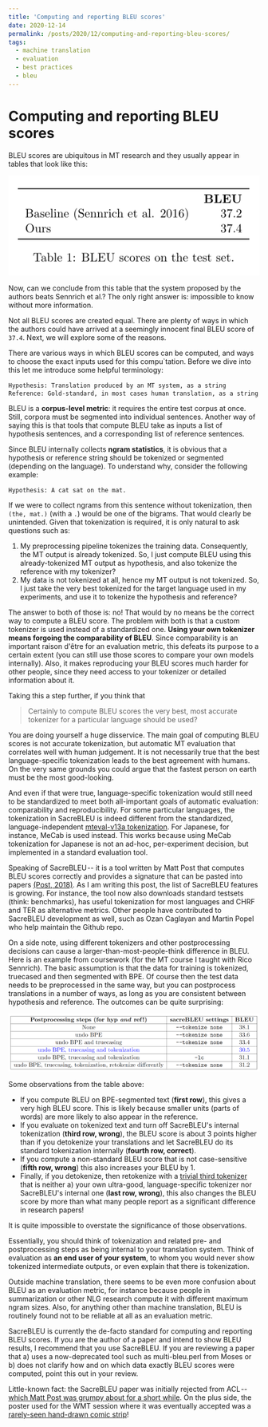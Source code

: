 ```yaml
---
title: 'Computing and reporting BLEU scores'
date: 2020-12-14
permalink: /posts/2020/12/computing-and-reporting-bleu-scores/
tags:
  - machine translation
  - evaluation
  - best practices
  - bleu
---
```


Computing and reporting BLEU scores
======

BLEU scores are ubiquitous in MT research and they usually appear in tables that look like this:

![Basic example of BLEU table](/images/computing-and-reporting-bleu-scores-1.png)

Now, can we conclude from this table that the system proposed by the authors beats Sennrich et al.? The only right answer is: impossible to know without more information.

Not all BLEU scores are created equal. There are plenty of ways in which the authors could have arrived at a seemingly innocent final BLEU score of `37.4`. Next, we will explore some of the reasons.

There are various ways in which BLEU scores can be computed, and ways to choose the exact inputs used for this compu`tation. Before we dive into this let me introduce some helpful terminology:

    Hypothesis: Translation produced by an MT system, as a string
    Reference: Gold-standard, in most cases human translation, as a string

BLEU is a **corpus-level metric**: it requires the entire test corpus at once. Still, corpora must be segmented into individual sentences. Another way of saying this is that tools that compute BLEU take as inputs a list of hypothesis sentences, and a corresponding list of reference sentences.

Since BLEU internally collects **ngram statistics**, it is obvious that a hypothesis or reference string should be tokenized or segmented (depending on the language). To understand why, consider the following example:

    Hypothesis: A cat sat on the mat.

If we were to collect ngrams from this sentence without tokenization, then `(the, mat.)` (with a `.`) would be one of the bigrams. That would clearly be unintended. Given that tokenization is required, it is only natural to ask questions such as:

1. My preprocessing pipeline tokenizes the training data. Consequently, the MT output is already tokenized. So, I just compute BLEU using this already-tokenized MT output as hypothesis, and also tokenize the reference with my tokenizer?
2. My data is not tokenized at all, hence my MT output is not tokenized. So, I just take the very best tokenized for the target language used in my experiments, and use it to tokenize the hypothesis and reference?

The answer to both of those is: no! That would by no means be the correct way to compute a BLEU score.
The problem with both is that a custom tokenizer is used instead of a standardized one.
**Using your own tokenizer means forgoing the comparability of BLEU**.
Since comparability is an important raison d'être for an evaluation metric, this defeats its
purpose to a certain extent (you can still use those scores to compare your own models internally).
Also, it makes reproducing your BLEU scores much harder for other people, since they need access to your tokenizer or detailed information about it.

Taking this a step further, if you think that

> Certainly to compute BLEU scores the very best, most accurate tokenizer for a particular language should be used?

You are doing yourself a huge disservice. The main goal of computing BLEU scores is not accurate tokenization, but automatic MT evaluation that correlates well with human judgement. It is not necessarily true that the best language-specific tokenization leads to the best agreement with humans. On the very same grounds you could argue that the fastest person on earth must be the most good-looking.

And even if that were true, language-specific tokenization would still need to be standardized to meet
both all-important goals of automatic evaluation: comparability and reproducibility.
For some particular languages, the tokenization in SacreBLEU is indeed different from the standardized,
language-independent [mteval-v13a tokenization](https://github.com/mjpost/sacrebleu/blob/master/sacrebleu/tokenizers/tokenizer_13a.py). For Japanese, for instance, MeCab is used instead.
This works because using MeCab tokenization for Japanese is not an ad-hoc, per-experiment decision, but implemented in a standard evaluation tool.

Speaking of SacreBLEU -- it is a tool written by Matt Post that computes BLEU scores correctly and provides a signature that can be pasted into
papers [(Post, 2018)](https://www.aclweb.org/anthology/W18-6319/). As I am writing this post, the list of SacreBLEU features is growing. For instance, the tool now also downloads standard testsets
(think: benchmarks), has useful tokenization for most languages and CHRF and TER as alternative metrics.
Other people have contributed to SacreBLEU development as well, such as Ozan Caglayan and Martin Popel who help maintain the Github repo.

On a side note, using different tokenizers and other postprocessing decisions can cause a larger-than-most-people-think difference in BLEU. Here is an example from coursework (for the MT course I taught with Rico Sennrich). The basic assumption is that the data for training is tokenized, truecased and then segmented with BPE. Of course then the test data needs to be preprocessed in the same way, but you can postprocess translations in a number of ways, as long as you are consistent between hypothesis and reference. The outcomes can be quite surprising:

![How pre and postprocessing affects BLEU](/images/computing-and-reporting-bleu-scores-2.png)

Some observations from the table above:

* If you compute BLEU on BPE-segmented text (**first row**), this gives a very high BLEU score. This is likely because smaller units (parts of words) are more likely to also appear in the reference.
* If you evaluate on tokenized text and turn off SacreBLEU's internal tokenization (**third row, wrong**), the BLEU score is about 3 points higher than if you detokenize your translations and let SacreBLEU do its standard tokenization internally (**fourth row, correct**).
* If you compute a non-standard BLEU score that is not case-sensitive (**fifth row, wrong**) this also increases your BLEU by 1.
* Finally, if you detokenize, then retokenize with a [trivial third tokenizer](files.ifi.uzh.ch/cl/archiv/2020/mt20/different_tokenizer.py) that is neither a) your own ultra-good, language-specific tokenizer nor SacreBLEU's internal one (**last row, wrong**), this also changes the BLEU score by more than what many people report as a significant difference in research papers!

It is quite impossible to overstate the significance of those observations.

Essentially, you should think of tokenization and related pre- and postprocessing steps as being internal to your translation system. Think of evaluation as **an end user of your system**, to whom you would never show tokenized intermediate outputs, or even explain that there is tokenization.

Outside machine translation, there seems to be even more confusion about BLEU as an evaluation metric, for instance because people in summarization or other NLG research compute it with different maximum ngram sizes. Also, for anything other than machine translation, BLEU is routinely found not to be reliable at all as an evaluation metric.

SacreBLEU is currently the de-facto standard for computing and reporting BLEU scores. If you are the author of a paper and intend to show BLEU results, I recommend that you use SacreBLEU. If you are reviewing a paper that a) uses a now-deprecated tool such as multi-bleu.perl from Moses or b) does not clarify how and on which data exactly BLEU scores were computed, point this out in your review.

Little-known fact: the SacreBLEU paper was initially rejected from ACL -- [which Matt Post was grumpy about for a short while](http://matt.waypost.net/research.html#machine-translation). On the plus side, the poster used for the WMT session where it was eventually accepted was a [rarely-seen hand-drawn comic strip](https://www.aclweb.org/anthology/attachments/W18-6319.Poster.pdf)!
